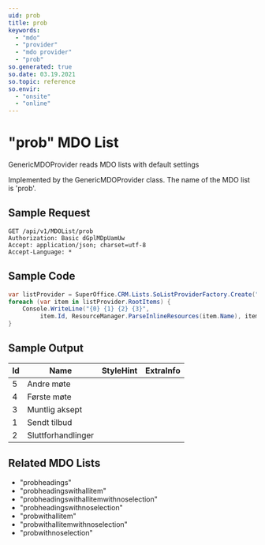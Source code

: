 ```yaml
---
uid: prob
title: prob
keywords:
  - "mdo"
  - "provider"
  - "mdo provider"
  - "prob"
so.generated: true
so.date: 03.19.2021
so.topic: reference
so.envir:
  - "onsite"
  - "online"
---
```


# "prob" MDO List
GenericMDOProvider reads MDO lists with default settings



Implemented by the <see cref="T:SuperOffice.CRM.Lists.GenericMDOProvider">GenericMDOProvider</see> class.
The name of the MDO list is 'prob'.




## Sample Request

```http!
GET /api/v1/MDOList/prob
Authorization: Basic dGplMDpUamUw
Accept: application/json; charset=utf-8
Accept-Language: *

```

## Sample Code
```cs
var listProvider = SuperOffice.CRM.Lists.SoListProviderFactory.Create("prob", forceFlatList: true);
foreach (var item in listProvider.RootItems) {
    Console.WriteLine("{0} {1} {2} {3}", 
         item.Id, ResourceManager.ParseInlineResources(item.Name), item.StyleHint, item.ExtraInfo);
}
```

## Sample Output

|Id   | Name  |StyleHint|ExtraInfo |
| --- | ----- | ------- | -------- |
|5|Andre møte|||
|4|Første møte|||
|3|Muntlig aksept|||
|1|Sendt tilbud|||
|2|Sluttforhandlinger|||


## Related MDO Lists

* "probheadings"
* "probheadingswithallitem"
* "probheadingswithallitemwithnoselection"
* "probheadingswithnoselection"
* "probwithallitem"
* "probwithallitemwithnoselection"
* "probwithnoselection"
